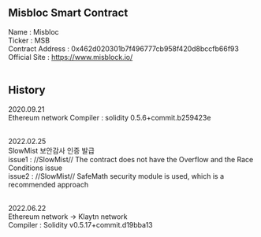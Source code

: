 ## Misbloc Smart Contract
Name : Misbloc</br>
Ticker : MSB</br>
Contract Address : 0x462d020301b7f496777cb958f420d8bccfb66f93</br>
Official Site : https://www.misblock.io/</br></br>


## History
2020.09.21</br>
Ethereum network  Compiler : solidity 0.5.6+commit.b259423e</br></br>

2022.02.25</br>
SlowMist 보안감사 인증 발급</br>
issue1 : //SlowMist// The contract does not have the Overflow and the Race Conditions issue</br>
issue2 : //SlowMist// SafeMath security module is used, which is a recommended approach</br></br>

2022.06.22</br>
Ethereum network -> Klaytn network</br>
Compiler : Solidity v0.5.17+commit.d19bba13</br>
